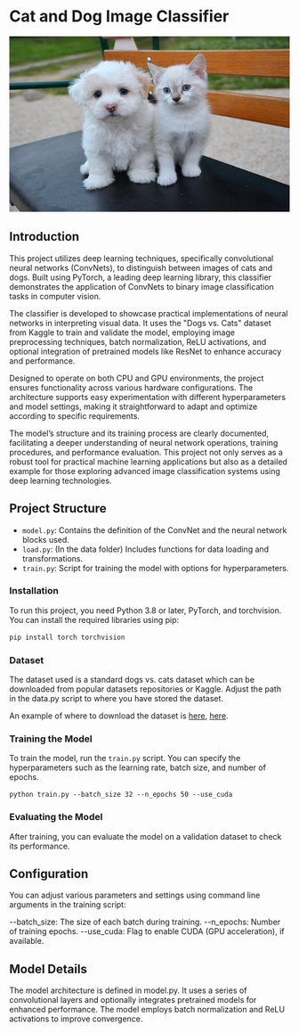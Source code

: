 # Cat and Dog Image Classifier

<img src ='CatDog.jpg'></img>

## Introduction
This project utilizes deep learning techniques, specifically convolutional neural networks (ConvNets), to distinguish between images of cats and dogs. Built using PyTorch, a leading deep learning library, this classifier demonstrates the application of ConvNets to binary image classification tasks in computer vision.

The classifier is developed to showcase practical implementations of neural networks in interpreting visual data. It uses the "Dogs vs. Cats" dataset from Kaggle to train and validate the model, employing image preprocessing techniques, batch normalization, ReLU activations, and optional integration of pretrained models like ResNet to enhance accuracy and performance.

Designed to operate on both CPU and GPU environments, the project ensures functionality across various hardware configurations. The architecture supports easy experimentation with different hyperparameters and model settings, making it straightforward to adapt and optimize according to specific requirements.

The model’s structure and its training process are clearly documented, facilitating a deeper understanding of neural network operations, training procedures, and performance evaluation. This project not only serves as a robust tool for practical machine learning applications but also as a detailed example for those exploring advanced image classification systems using deep learning technologies.





## Project Structure
- `model.py`: Contains the definition of the ConvNet and the neural network blocks used.
- `load.py`: (In the data folder) Includes functions for data loading and transformations.
- `train.py`: Script for training the model with options for hyperparameters.


### Installation
To run this project, you need Python 3.8 or later, PyTorch, and torchvision. You can install the required libraries using pip:

```bash
pip install torch torchvision
```

### Dataset
The dataset used is a standard dogs vs. cats dataset which can be downloaded from popular datasets repositories or Kaggle. Adjust the path in the data.py script to where you have stored the dataset.

An example of where to download the dataset is [here](https://www.kaggle.com/datasets/tongpython/cat-and-dog), [here](https://www.kaggle.com/c/dogs-vs-cats/data).


### Training the Model
To train the model, run the `train.py` script. You can specify the hyperparameters such as the learning rate, batch size, and number of epochs.
```
python train.py --batch_size 32 --n_epochs 50 --use_cuda
```

### Evaluating the Model
After training, you can evaluate the model on a validation dataset to check its performance.


## Configuration
You can adjust various parameters and settings using command line arguments in the training script:

--batch_size: The size of each batch during training.
--n_epochs: Number of training epochs.
--use_cuda: Flag to enable CUDA (GPU acceleration), if available.


## Model Details
The model architecture is defined in model.py. It uses a series of convolutional layers and optionally integrates pretrained models for enhanced performance. The model employs batch normalization and ReLU activations to improve convergence.
